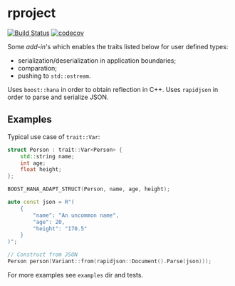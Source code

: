 # rproject

[![Build Status](https://travis-ci.com/nicktrandafil/rproject.svg?branch=master)](https://travis-ci.com/nicktrandafil/rproject)
[![codecov](https://codecov.io/gh/nicktrandafil/rproject/branch/master/graph/badge.svg)](https://codecov.io/gh/nicktrandafil/rproject)

Some *add-in*'s which enables the traits listed below for user defined types:
* serialization/deserialization in application boundaries;
* comparation;
* pushing to `std::ostream`.

Uses `boost::hana` in order to obtain reflection in C++.
Uses `rapidjson` in order to parse and serialize JSON.

## Examples

Typical use case of `trait::Var`:

```cpp
struct Person : trait::Var<Person> {
    std::string name;
    int age;
    float height;
};

BOOST_HANA_ADAPT_STRUCT(Person, name, age, height);

auto const json = R"(
    {
        "name": "An uncommon name",
        "age": 20,
        "height": "170.5"
    }
)";

// Construct from JSON
Person person(Variant::from(rapidjson::Document().Parse(json)));
```

For more examples see `examples` dir and tests.
